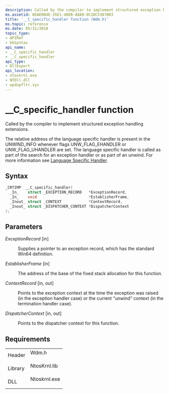 ```yaml
---
description: Called by the compiler to implement structured exception handling extensions.
ms.assetid: 6EAE0B4E-35E1-48EB-A8A9-0C1DC5387B03
title: '__C_specific_handler function (Wdm.h)'
ms.topic: reference
ms.date: 05/31/2018
topic_type: 
- APIRef
- kbSyntax
api_name: 
- __C_specific_handler
- __C_specific_handler
api_type: 
- DllExport
api_location: 
- ntoskrnl.exe
- NTDll.dll
- wpdupfltr.sys
---
```


# \_\_C\_specific\_handler function

Called by the compiler to implement structured exception handling extensions.

The relative address of the language specific handler is present in the UNWIND\_INFO whenever flags UNW\_FLAG\_EHANDLER or UNW\_FLAG\_UHANDLER are set. The language specific handler is called as part of the search for an exception handler or as part of an unwind. For more information see [Language Specific Handler](/cpp/build/language-specific-handler).

## Syntax


```C++
_CRTIMP  __C_specific_handler(
  _In_    struct _EXCEPTION_RECORD   *ExceptionRecord,
  _In_    void                       *EstablisherFrame,
  _Inout_ struct _CONTEXT            *ContextRecord,
  _Inout_ struct _DISPATCHER_CONTEXT *DispatcherContext
);
```



## Parameters

<dl> <dt>

*ExceptionRecord* \[in\]
</dt> <dd>

Supplies a pointer to an exception record, which has the standard Win64 definition.

</dd> <dt>

*EstablisherFrame* \[in\]
</dt> <dd>

The address of the base of the fixed stack allocation for this function.

</dd> <dt>

*ContextRecord* \[in, out\]
</dt> <dd>

Points to the exception context at the time the exception was raised (in the exception handler case) or the current "unwind" context (in the termination handler case).

</dd> <dt>

*DispatcherContext* \[in, out\]
</dt> <dd>

Points to the dispatcher context for this function.

</dd> </dl>

## Requirements



|                    |                                                                                         |
|--------------------|-----------------------------------------------------------------------------------------|
| Header<br/>  | <dl> <dt>Wdm.h</dt> </dl>        |
| Library<br/> | <dl> <dt>NtosKrnl.lib</dt> </dl> |
| DLL<br/>     | <dl> <dt>Ntoskrnl.exe</dt> </dl> |



 

